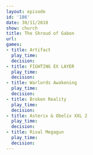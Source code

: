```yaml
---
layout: episode
id: '186'
date: 30/11/2018
show: church
title: The Shroud of Gaben
url: 
games:
- title: Artifact
  play_time: 
  decision: 
- title: FIGHTING EX LAYER
  play_time: 
  decision: 
- title: Warlords Awakening
  play_time: 
  decision: 
- title: Broken Reality
  play_time: 
  decision: 
- title: Asterix & Obelix XXL 2
  play_time: 
  decision: 
- title: Rival Megagun
  play_time: 
  decision: 
---
```

